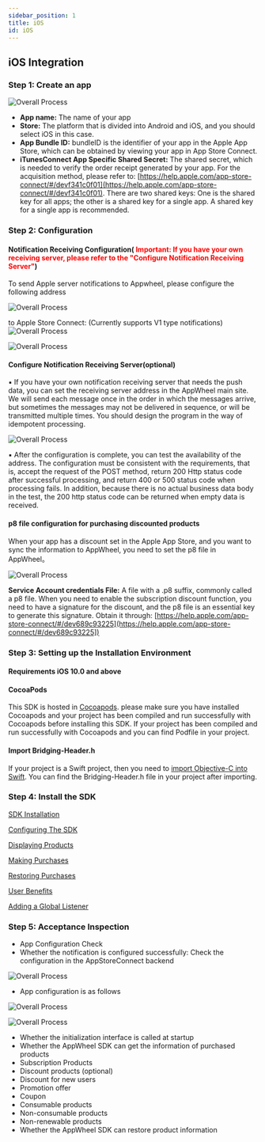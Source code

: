 ```yaml
---
sidebar_position: 1
title: iOS
id: iOS
---
```


## iOS Integration
### Step 1: Create an app

![Overall Process](/img/integration/createAnApp.png)

- **App name:** The name of your app
- **Store:** The platform that is divided into Android and iOS, and you should select iOS in this case.
- **App Bundle ID:** bundleID is the identifier of your app in the Apple App Store, which can be obtained by viewing your app in App Store Connect.
- **iTunesConnect App Specific Shared Secret:** The shared secret, which is needed to verify the order receipt generated by your app. For the acquisition method, please refer to: [https://help.apple.com/app-store-connect/#/devf341c0f01](https://help.apple.com/app-store-connect/#/devf341c0f01). There are two shared keys: One is the shared key for all apps; the other is a shared key for a single app. A shared key for a single app is recommended.

### Step 2: Configuration
#### Notification Receiving Configuration(<font color="red"> **Important: If you have your own receiving server, please refer to the "Configure Notification Receiving Server"**</font>)
To send Apple server notifications to Appwheel, please configure the following address


![Overall Process](/img/integration/configServerIOS.png)

to Apple Store Connect: (Currently supports V1 type notifications)
![Overall Process](/img/integration/notificationReceivingConfiguration1.png)


![Overall Process](/img/integration/notificationReceivingConfiguration2.png)

#### Configure Notification Receiving Server(optional)
▪ If you have your own notification receiving server that needs the push data, you can set the receiving server address in the AppWheel main site. We will send each message once in the order in which the messages arrive, but sometimes the messages may not be delivered in sequence, or will be transmitted multiple times. You should design the program in the way of idempotent processing.

![Overall Process](/img/integration/configServerPushIos.png)

▪ After the configuration is complete, you can test the availability of the address. The configuration must be consistent with the requirements, that is, accept the request of the POST method, return 200 Http status code after successful processing, and return 400 or 500 status code when processing fails. In addition, because there is no actual business data body in the test, the 200 http status code can be returned when empty data is received.

#### p8 file configuration for purchasing discounted products
When your app has a discount set in the Apple App Store, and you want to sync the information to AppWheel, you need to set the p8 file in AppWheel。

![Overall Process](/img/integration/p8.png)

**Service Account credentials File:** A file with a .p8 suffix, commonly called a p8 file. When you need to enable the subscription discount function, you need to have a signature for the discount, and the p8 file is an essential key to generate this signature. Obtain it through: [https://help.apple.com/app-store-connect/#/dev689c93225](https://help.apple.com/app-store-connect/#/dev689c93225])

[//]: # (#### Product Configuration)

[//]: # (- There's already a product configuration)

[//]: # (- No product configuration)

### Step 3: Setting up the Installation Environment

#### Requirements iOS 10.0 and above

#### CocoaPods
This SDK is hosted in [Cocoapods]( https://cocoapods.org/). please make sure you have installed Cocoapods and your project has been compiled and run successfully with Cocoapods before installing this SDK. If your project has been compiled and run successfully with Cocoapods and you can find Podfile in your project.

#### Import Bridging-Header.h

If your project is a Swift project, then you need to [import Objective-C into Swift](https://developer.apple.com/documentation/swift/imported_c_and_objective-c_apis/importing_objective-c_into_swift). You can find the Bridging-Header.h file in your project after importing. 

### Step 4: Install the SDK

[SDK Installation](/Installation/iOS.md)

[Configuring The SDK](/ConfiguringTheSDK/iOS)

[Displaying Products](/DisplayingProducts/iOS.md)

[Making Purchases](/MakingPurchases/iOS.md)

[Restoring Purchases](/Restoring_Purchases)

[User Benefits](/UserBenefits/iOS.md)

[Adding a Global Listener](/Adding_a_Global_Listener)



### Step 5: Acceptance Inspection
- App Configuration Check
- Whether the notification is configured successfully: Check the configuration in the AppStoreConnect backend

![Overall Process](/img/integration/appStoreConnectBackend.png)

- App configuration is as follows

![Overall Process](/img/integration/appConfiguration.png)

![Overall Process](/img/integration/addP8File.png)

- Whether the initialization interface is called at startup
- Whether the AppWheel SDK can get the information of purchased products
- Subscription Products
- Discount products (optional)
- Discount for new users
- Promotion offer
- Coupon
- Consumable products
- Non-consumable products
- Non-renewable products
- Whether the AppWheel SDK can restore product information

[//]: # (### Other steps: Integration of advanced features)

[//]: # (#### Voucher machine)

[//]: # (##### Obtain coupons)

[//]: # (Description: Developers should request coupon information as early as possible when necessary.)

[//]: # ()
[//]: # (```Objective-C)

[//]: # (AWPurchaseKit queryCouponDetail:&#40;&#40;^&#41;&#40;BOOL success,AWCouponModel * _Nullable model, AWError * _Nullable error&#41;&#41;completion)

[//]: # (```)

[//]: # ()
[//]: # ()
[//]: # (For the returned AWCouponModel data structure, please refer to document: AppWheel SDK Integration Document - Introduction to iOS Classes )

[//]: # ()
[//]: # (##### Consume coupon code)

[//]: # (Note: The developer should report the task ID to AppWheel after displaying the coupon to complete the statistics.)

[//]: # ()
[//]: # (```Objective-C)

[//]: # (AWPurchaseKit updateConponStateWithTaskId:&#40;long&#41;taskId)

[//]: # (           withCompletion:&#40;&#40;^&#41;&#40;BOOL success, AWError * _Nullable error&#41;&#41;completion)

[//]: # (```)

[//]: # ()
[//]: # ()
[//]: # (Parameter: taskId. The value of AWCouponModel, which is obtained from calling the coupon interface.)
